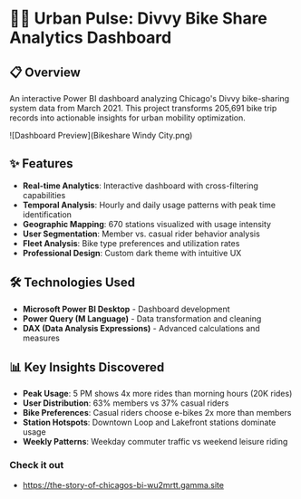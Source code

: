# 🚴‍♂️ Urban Pulse: Divvy Bike Share Analytics Dashboard

## 📋 Overview
An interactive Power BI dashboard analyzing Chicago's Divvy bike-sharing system data from March 2021. This project transforms 205,691 bike trip records into actionable insights for urban mobility optimization.

![Dashboard Preview](Bikeshare Windy City.png)

## ✨ Features
- **Real-time Analytics**: Interactive dashboard with cross-filtering capabilities
- **Temporal Analysis**: Hourly and daily usage patterns with peak time identification
- **Geographic Mapping**: 670 stations visualized with usage intensity
- **User Segmentation**: Member vs. casual rider behavior analysis
- **Fleet Analysis**: Bike type preferences and utilization rates
- **Professional Design**: Custom dark theme with intuitive UX

## 🛠️ Technologies Used
- **Microsoft Power BI Desktop** - Dashboard development
- **Power Query (M Language)** - Data transformation and cleaning
- **DAX (Data Analysis Expressions)** - Advanced calculations and measures

## 📊 Key Insights Discovered
- **Peak Usage**: 5 PM shows 4x more rides than morning hours (20K rides)
- **User Distribution**: 63% members vs 37% casual riders
- **Bike Preferences**: Casual riders choose e-bikes 2x more than members
- **Station Hotspots**: Downtown Loop and Lakefront stations dominate usage
- **Weekly Patterns**: Weekday commuter traffic vs weekend leisure riding


### Check it out
- https://the-story-of-chicagos-bi-wu2mrtt.gamma.site
